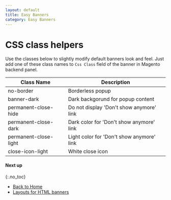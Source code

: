 ```yaml
---
layout: default
title: Easy Banners
category: Easy Banners
---
```


# CSS class helpers

Use the classes below to slightly modify default banners look and feel.
Just add one of these class names to `Css Class` field of the banner in Magento
backend panel.

Class Name              | Description
------------------------|-----------------------------------
no-border               | Borderless popup
banner-dark             | Dark backgorund for popup content
permanent-close-hide    | Do not display 'Don\'t show anymore' link
permanent-close-dark    | Dark color for 'Don\'t show anymore' link
permanent-close-light   | Light color for 'Don\'t show anymore' link
close-icon-light        | White close icon

#### Next up
{:.no_toc}

 -  [Back to Home](/m2/extensions/easybanners/)
 -  [Layouts for HTML banners](/m2/extensions/layouts-for-html-banners/)
